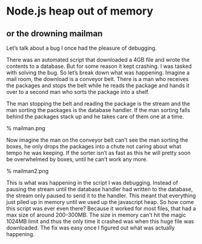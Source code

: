 # Node.js heap out of memory
## or the drowning mailman
Let’s talk about a bug I once had the pleasure of debugging. 

There was an automated script that downloaded a 4GB file and wrote the contents to a database. But for some reason it kept crashing. I was tasked with solving the bug.
So let’s break down what was happening. Imagine a mail room, the download is a conveyor belt. There is a man who receives the packages and stops the belt while he reads the package and hands it over to a second man who sorts the package into a shelf. 

The man stopping the belt and reading the package is the stream and the man sorting the packages is the database handler. If the man sorting falls behind the packages stack up and he takes care of them one at a time. 

% mailman.png

Now imagine the man on the conveyor belt can’t see the man sorting the boxes, he only drops the packages into a chute not caring about what tempo he was keeping. If the sorter isn’t as fast as this he will pretty soon be overwhelmed by boxes, until he can’t work any more.

% mailman2.png

This is what was happening in the script I was debugging. Instead of pausing the stream until the database handler had written to the database, the stream only paused to send it to the handler. This meant that everything just piled up in memory until we used up the javascript heap. 
So how come this script was ever even there? Because it worked for most files, that had a max size of around 200-300MB. The size in memory can’t hit the magic 1024MB limit and thus the only time it crashed was when this huge file was downloaded. 
The fix was easy once I figured out what was actually happening.